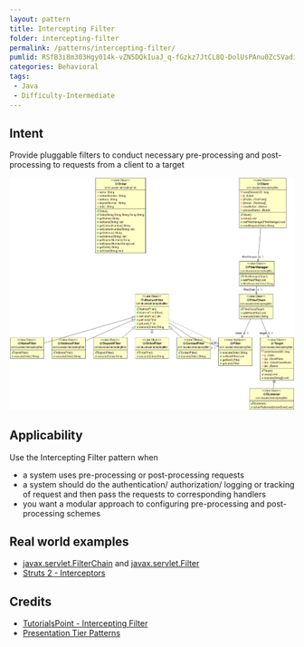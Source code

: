 ```yaml
---
layout: pattern
title: Intercepting Filter
folder: intercepting-filter
permalink: /patterns/intercepting-filter/
pumlid: RSfB3i8m303Hgy014k-vZN5DQkIuaJ_q-fGzkz7JtCL8Q-DolUsPAnu0ZcSVadizAzZfi6JBJiS4qJenqU6D7smRXmnh2pFPBM1YN05o_KwyKcoqb-ZFEEcVz_BPLqtz0W00
categories: Behavioral
tags:
 - Java
 - Difficulty-Intermediate
---
```


## Intent
Provide pluggable filters to conduct necessary pre-processing and
post-processing to requests from a client to a target
 
![alt text](etc/intercepting-filter.png "Intercepting Filter")
 
## Applicability
Use the Intercepting Filter pattern when

* a system uses pre-processing or post-processing requests
* a system should do the authentication/ authorization/ logging or tracking of request and then pass the requests to corresponding handlers 
* you want a modular approach to configuring pre-processing and post-processing schemes

## Real world examples

* [javax.servlet.FilterChain](https://tomcat.apache.org/tomcat-8.0-doc/servletapi/javax/servlet/FilterChain.html) and [javax.servlet.Filter](https://tomcat.apache.org/tomcat-8.0-doc/servletapi/javax/servlet/Filter.html)
* [Struts 2 - Interceptors](https://struts.apache.org/docs/interceptors.html)

## Credits

* [TutorialsPoint - Intercepting Filter](http://www.tutorialspoint.com/design_pattern/intercepting_filter_pattern.htm)
* [Presentation Tier Patterns](http://www.javagyan.com/tutorials/corej2eepatterns/presentation-tier-patterns)
